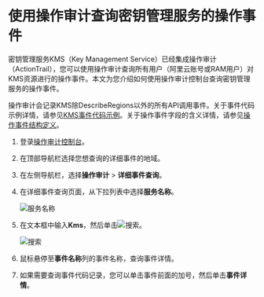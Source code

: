 # 使用操作审计查询密钥管理服务的操作事件

密钥管理服务KMS（Key Management Service）已经集成操作审计（ActionTrail），您可以使用操作审计查询所有用户（阿里云账号或RAM用户）对KMS资源进行的操作事件。本文为您介绍如何使用操作审计控制台查询密钥管理服务的操作事件。

操作审计会记录KMS除DescribeRegions以外的所有API调用事件。关于事件代码示例详情，请参见[KMS事件代码示例](/cn.zh-CN/历史事件管理/操作事件示例/KMS.md)。关于操作事件字段的含义详情，请参见[操作事件结构定义](/cn.zh-CN/历史事件管理/操作事件结构定义.md)。

1.  登录[操作审计控制台](https://actiontrail.console.aliyun.com)。

2.  在顶部导航栏选择您想查询的详细事件的地域。

3.  在左侧导航栏，选择**操作审计** \> **详细事件查询**。

4.  在详细事件查询页面，从下拉列表中选择**服务名称**。

    ![服务名称](https://static-aliyun-doc.oss-accelerate.aliyuncs.com/assets/img/zh-CN/9986867061/p195906.png)

5.  在文本框中输入**Kms**，然后单击![搜索](https://static-aliyun-doc.oss-accelerate.aliyuncs.com/assets/img/zh-CN/9986867061/p195915.png)。

    ![搜索](https://static-aliyun-doc.oss-accelerate.aliyuncs.com/assets/img/zh-CN/9986867061/p196074.png)

6.  鼠标悬停至**事件名称**列的事件名称，查询事件详情。

7.  如果需要查询事件代码记录，您可以单击事件前面的加号，然后单击**事件详情**。


